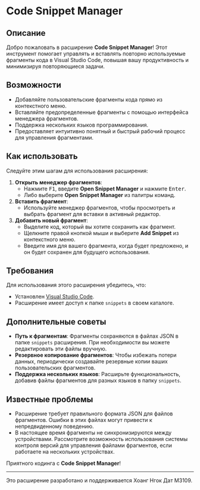 # Code Snippet Manager

## Описание

Добро пожаловать в расширение **Code Snippet Manager**! Этот инструмент помогает управлять и вставлять повторно используемые фрагменты кода в Visual Studio Code, повышая вашу продуктивность и минимизируя повторяющиеся задачи.

## Возможности

- Добавляйте пользовательские фрагменты кода прямо из контекстного меню.
- Вставляйте предопределенные фрагменты с помощью интерфейса менеджера фрагментов.
- Поддержка нескольких языков программирования.
- Предоставляет интуитивно понятный и быстрый рабочий процесс для управления фрагментами.

## Как использовать

Следуйте этим шагам для использования расширения:

1. **Открыть менеджер фрагментов**:
   - Нажмите <kbd>F1</kbd>, введите **Open Snippet Manager** и нажмите <kbd>Enter</kbd>.
   - Либо выберите **Open Snippet Manager** из палитры команд.
2. **Вставить фрагмент**:
   - Используйте менеджер фрагментов, чтобы просмотреть и выбрать фрагмент для вставки в активный редактор.
3. **Добавить новый фрагмент**:
   - Выделите код, который вы хотите сохранить как фрагмент.
   - Щелкните правой кнопкой мыши и выберите **Add Snippet** из контекстного меню.
   - Введите имя для вашего фрагмента, когда будет предложено, и он будет сохранен для будущего использования.

## Требования

Для использования этого расширения убедитесь, что:

- Установлен [Visual Studio Code](https://code.visualstudio.com/).
- Расширение имеет доступ к папке `snippets` в своем каталоге.

## Дополнительные советы

- **Путь к фрагментам**: Фрагменты сохраняются в файлах JSON в папке `snippets` расширения. При необходимости вы можете редактировать эти файлы вручную.
- **Резервное копирование фрагментов**: Чтобы избежать потери данных, периодически создавайте резервные копии ваших пользовательских фрагментов.
- **Поддержка нескольких языков**: Расширьте функциональность, добавив файлы фрагментов для разных языков в папку `snippets`.

## Известные проблемы

- Расширение требует правильного формата JSON для файлов фрагментов. Ошибки в этих файлах могут привести к непредвиденному поведению.
- В настоящее время фрагменты не синхронизируются между устройствами. Рассмотрите возможность использования системы контроля версий для управления файлами фрагментов, если работаете на нескольких устройствах.

Приятного кодинга с **Code Snippet Manager**!

---

Это расширение разработано и поддерживается Хоанг Нгок Дат M3109.

